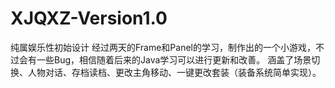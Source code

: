 # XJQXZ-Version1.0
纯属娱乐性初始设计
经过两天的Frame和Panel的学习，制作出的一个小游戏，不过会有一些Bug，相信随着后来的Java学习可以进行更新和改善。
涵盖了场景切换、人物对话、存档读档、更改主角移动、一键更改套装（装备系统简单实现）。
